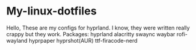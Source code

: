 # My-linux-dotfiles
Hello, These are my configs for hyprland.
I know, they were written really crappy but they work.
Packages: hyprland alacritty swaync waybar rofi-wayland hyprpaper hyprshot(AUR) ttf-firacode-nerd
